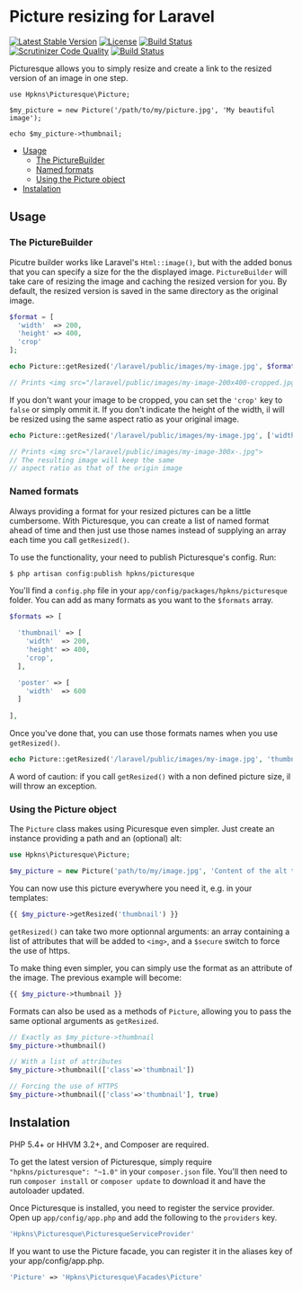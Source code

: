 Picture resizing for Laravel
===================
[![Latest Stable Version](https://poser.pugx.org/hpkns/picturesque/v/stable.svg)](https://packagist.org/packages/hpkns/picturesque)
[![License](https://poser.pugx.org/hpkns/picturesque/license.svg)](https://packagist.org/packages/hpkns/picturesque)
[![Build Status](https://travis-ci.org/hpkns/laravel-picturesque.svg?branch=master)](https://travis-ci.org/hpkns/laravel-picturesque)
[![Scrutinizer Code Quality](https://scrutinizer-ci.com/g/hpkns/laravel-picturesque/badges/quality-score.png?b=master)](https://scrutinizer-ci.com/g/hpkns/laravel-picturesque/?branch=master)
[![Build Status](https://scrutinizer-ci.com/g/hpkns/laravel-picturesque/badges/build.png?b=master)](https://scrutinizer-ci.com/g/hpkns/laravel-picturesque/build-status/master)

Picturesque allows you to simply resize and create a link to the resized version of an image in one step.

```
use Hpkns\Picturesque\Picture;

$my_picture = new Picture('/path/to/my/picture.jpg', 'My beautiful image');

echo $my_picture->thumbnail;

```

- [Usage](#usage)
  - [The PictureBuilder](#the-picturebuilder)
  - [Named formats](#named-formats)
  - [Using the Picture object](#using-the-picture-object)
- [Instalation](#instalation) 

## Usage

### The PictureBuilder
Picutre builder works like Laravel's `Html::image()`, but with the added bonus that you can specify a size for the the displayed image. `PictureBuilder` will take care of resizing the image and caching the resized version for you. By default, the resized version is saved in the same directory as the original image.

```php
$format = [
  'width'  => 200,
  'height' => 400,
  'crop'
];

echo Picture::getResized('/laravel/public/images/my-image.jpg', $format);

// Prints <img src="/laravel/public/images/my-image-200x400-cropped.jpg>
```

If you don't want your image to be cropped, you can set the `'crop'` key to `false` or simply ommit it. If you don't indicate the height of the width, il will be resized using the same aspect ratio as your original image.

```php
echo Picture::getResized('/laravel/public/images/my-image.jpg', ['width' => 300]);

// Prints <img src="/laravel/public/images/my-image-300x-.jpg">
// The resulting image will keep the same 
// aspect ratio as that of the origin image
```

### Named formats
Always providing a format for your resized pictures can be a little cumbersome. With Picturesque, you can create a list of named format ahead of time and then just use those names instead of supplying an array each time you call `getResized()`.

To use the functionality, your need to publish Picturesque's config. Run:

```bash
$ php artisan config:publish hpkns/picturesque
```

You'll find a `config.php` file in your `app/config/packages/hpkns/picturesque` folder. You can add as many formats as you want to the `$formats` array.

```php
$formats => [

  'thumbnail' => [
    'width'  => 200,
    'height' => 400,
    'crop',
  ],

  'poster' => [
    'width'  => 600
  ]
    
],
```

Once you've done that, you can use those formats names when you use `getResized()`.

```php
echo Picture::getResized('/laravel/public/images/my-image.jpg', 'thumbnail');
```

A word of caution: if you call `getResized()` with a non defined picture size, il will throw an exception.

### Using the Picture object
The `Picture` class makes using Picuresque even simpler. Just create an instance providing a path and an (optional) alt:

```php
use Hpkns\Picturesque\Picture;

$my_picture = new Picture('path/to/my/image.jpg', 'Content of the alt tag');
```

You can now use this picture everywhere you need it, e.g. in your templates:

```php
{{ $my_picture->getResized('thumbnail') }}
```

`getResized()` can take two more optionnal arguments: an array containing a list of attributes that will be added to `<img>`, and a `$secure` switch to force the use of https.

To make thing even simpler, you can simply use the format as an attribute of the image. The previous example will become:

```php
{{ $my_picture->thumbnail }}
```

Formats can also be used as a methods of `Picture`, allowing you to pass the same optional arguments as `getResized`.

```php
// Exactly as $my_picture->thumbnail 
$my_picture->thumbnail()

// With a list of attributes
$my_picture->thumbnail(['class'=>'thumbnail'])

// Forcing the use of HTTPS
$my_picture->thumbnail(['class'=>'thumbnail'], true)

```

## Instalation 
PHP 5.4+ or HHVM 3.2+, and Composer are required.

To get the latest version of Picturesque, simply require `"hpkns/picturesque": "~1.0"` in your `composer.json` file. You'll then need to run `composer install` or `composer update` to download it and have the autoloader updated.

Once Picturesque is installed, you need to register the service provider. Open up `app/config/app.php` and add the following to the `providers` key.

```php
'Hpkns\Picturesque\PicturesqueServiceProvider'
```

If you want to use the Picture facade, you can register it in the aliases key of your app/config/app.php.

```php
'Picture' => 'Hpkns\Picturesque\Facades\Picture'
```
